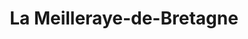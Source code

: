 ---
title: La Meilleraye-de-Bretagne
url: /la-meilleraye-de-bretagne/
latitude: 47.55
longitude: -1.377
---